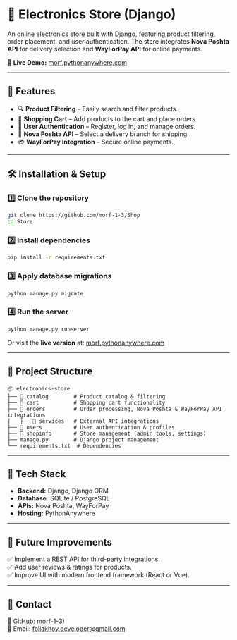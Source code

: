 # 🛒 Electronics Store (Django)

An online electronics store built with Django, featuring product filtering, order placement, and user authentication. The store integrates **Nova Poshta API** for delivery selection and **WayForPay API** for online payments.

🔗 **Live Demo:** [morf.pythonanywhere.com](https://morf.pythonanywhere.com/)

---

## 🚀 Features
- 🔍 **Product Filtering** – Easily search and filter products.
- 🛒 **Shopping Cart** – Add products to the cart and place orders.
- 🔑 **User Authentication** – Register, log in, and manage orders.
- 🚚 **Nova Poshta API** – Select a delivery branch for shipping.
- 💳 **WayForPay Integration** – Secure online payments.

---

## 🛠 Installation & Setup

### 1️⃣ Clone the repository
```sh
git clone https://github.com/morf-1-3/Shop
cd Store
```

### 2️⃣ Install dependencies
```sh
pip install -r requirements.txt
```

### 3️⃣ Apply database migrations
```sh
python manage.py migrate
```

### 4️⃣ Run the server
```sh
python manage.py runserver
```

Or visit the **live version** at: [morf.pythonanywhere.com](https://morf.pythonanywhere.com/)

---

## 📂 Project Structure
```
📦 electronics-store
├── 📂 catalog        # Product catalog & filtering
├── 📂 cart           # Shopping cart functionality
├── 📂 orders         # Order processing, Nova Poshta & WayForPay API integrations
│   ├── 📂 services   # External API integrations
├── 📂 users          # User authentication & profiles
├── 📂 shopinfo       # Store management (admin tools, settings)
├── manage.py        # Django project management
└── requirements.txt  # Dependencies
```

---

## 📌 Tech Stack
- **Backend:** Django, Django ORM
- **Database:** SQLite / PostgreSQL
- **APIs:** Nova Poshta, WayForPay
- **Hosting:** PythonAnywhere

---

## 🎯 Future Improvements
✅ Implement a REST API for third-party integrations.  
✅ Add user reviews & ratings for products.  
✅ Improve UI with modern frontend framework (React or Vue).

---

## 📩 Contact
🔗 GitHub: [morf-1-3](https://github.com/morf-1-3))  
📧 Email: foliakhov.developer@gmail.com


